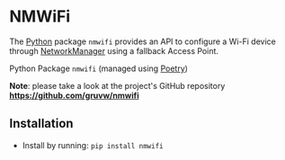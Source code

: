 # NMWiFi

The [Python](https://www.python.org) package `nmwifi` provides an API to configure a Wi-Fi device through [NetworkManager](https://networkmanager.dev/) using a fallback Access Point.

Python Package `nmwifi` (managed using [Poetry](https://python-poetry.org/))

**Note**: please take a look at the project's GitHub repository **<https://github.com/gruvw/nmwifi>**

## Installation

- Install by running: `pip install nmwifi`
